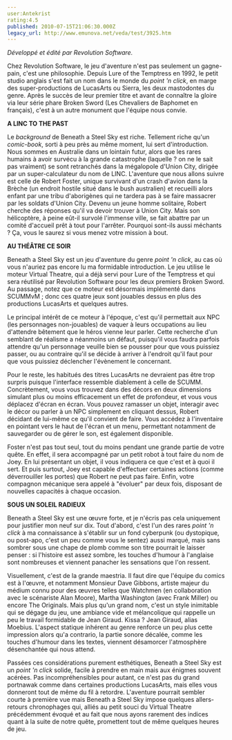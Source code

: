 ```yaml
---
user:Antekrist
rating:4.5
published: 2010-07-15T21:06:30.000Z
legacy_url: http://www.emunova.net/veda/test/3925.htm
---
```

_Développé et édité par Revolution Software._  

  

Chez Revolution Software, le jeu d'aventure n'est pas seulement un gagne-pain, c'est une philosophie. Depuis Lure of the Temptress en 1992, le petit studio anglais s'est fait un nom dans le monde du _point 'n click_, en marge des super-productions de LucasArts ou Sierra, les deux mastodontes du genre. Après le succès de leur premier titre et avant de connaître la gloire via leur série phare Broken Sword (Les Chevaliers de Baphomet en français), c'est à un autre monument que l'équipe nous convie.  

  

**A LINC TO THE PAST**  

Le _background_ de Beneath a Steel Sky est riche. Tellement riche qu'un _comic-book_, sorti à peu près au même moment, lui sert d'introduction. Nous sommes en Australie dans un lointain futur, alors que les rares humains à avoir survécu à la grande catastrophe (laquelle ? on ne le sait pas vraiment) se sont retranchés dans la mégalopole d'Union City, dirigée par un super-calculateur du nom de LINC. L'aventure que nous allons suivre est celle de Robert Foster, unique survivant d'un crash d'avion dans la Brèche (un endroit hostile situé dans le bush australien) et recueilli alors enfant par une tribu d'aborigènes qui ne tardera pas à se faire massacrer par les soldats d'Union City. Devenu un jeune homme solitaire, Robert cherche des réponses qu'il va devoir trouver à Union City. Mais son hélicoptère, à peine eût-il survolé l'immense ville, se fait abattre par un comité d'accueil prêt à tout pour l'arrêter. Pourquoi sont-ils aussi méchants ? Ça, vous le saurez si vous menez votre mission à bout.  

  

**AU THÉÂTRE CE SOIR**  

Beneath a Steel Sky est un jeu d'aventure du genre _point 'n click_, au cas où vous n'auriez pas encore lu ma formidable introduction. Le jeu utilise le moteur Virtual Theatre, qui a déjà servi pour Lure of the Temptress et qui sera réutilisé par Revolution Software pour les deux premiers Broken Sword. Au passage, notez que ce moteur est désormais implémenté dans SCUMMvM ; donc ces quatre jeux sont jouables dessus en plus des productions LucasArts et quelques autres.  

Le principal intérêt de ce moteur à l'époque, c'est qu'il permettait aux NPC (les personnages non-jouables) de vaquer à leurs occupations au lieu d'attendre bêtement que le héros vienne leur parler. Cette recherche d'un semblant de réalisme a néanmoins un défaut, puisqu'il vous faudra parfois attendre qu'un personnage veuille bien se pousser pour que vous puissiez passer, ou au contraire qu'il se décide à arriver à l'endroit qu'il faut pour que vous puissiez déclencher l'évènement le concernant.  

Pour le reste, les habitués des titres LucasArts ne devraient pas être trop surpris puisque l'interface ressemble diablement à celle de SCUMM. Concrètement, vous vous trouvez dans des décors en deux dimensions simulant plus ou moins efficacement un effet de profondeur, et vous vous déplacez d'écran en écran. Vous pouvez ramasser un objet, interagir avec le décor ou parler à un NPC simplement en cliquant dessus, Robert décidant de lui-même ce qu'il convient de faire. Vous accédez à l'inventaire en pointant vers le haut de l'écran et un menu, permettant notamment de sauvegarder ou de gérer le son, est également disponible.  

Foster n'est pas tout seul, tout du moins pendant une grande partie de votre quête. En effet, il sera accompagné par un petit robot à tout faire du nom de Joey. En lui présentant un objet, il vous indiquera ce que c'est et à quoi il sert. Et puis surtout, Joey est capable d'effectuer certaines actions (comme déverrouiller les portes) que Robert ne peut pas faire. Enfin, votre compagnon mécanique sera appelé à "évoluer" par deux fois, disposant de nouvelles capacités à chaque occasion.  

  

**SOUS UN SOLEIL RADIEUX**  

Beneath a Steel Sky est une œuvre forte, et je n'écris pas cela uniquement pour justifier mon neuf sur dix. Tout d'abord, c'est l'un des rares _point 'n click_ à ma connaissance à s'établir sur un fond cyberpunk (ou dystopique, ou post-apo, c'est un peu comme vous le sentez) aussi marqué, mais sans sombrer sous une chape de plomb comme son titre pourrait le laisser penser : si l'histoire est assez sombre, les touches d'humour à l'anglaise sont nombreuses et viennent panacher les sensations que l'on ressent.  

Visuellement, c'est de la grande maestria. Il faut dire que l'équipe du comics est à l'œuvre, et notamment Monsieur Dave Gibbons, artiste majeur du médium connu pour des œuvres telles que Watchmen (en collaboration avec le scénariste Alan Moore), Martha Washington (avec Frank Miller) ou encore The Originals. Mais plus qu'un grand nom, c'est un style inimitable qui se dégage du jeu, une ambiance vide et mélancolique qui rappelle un peu le travail formidable de Jean Giraud. Kissa ? Jean Giraud, alias Moebius. L'aspect statique inhérent au genre renforce un peu plus cette impression alors qu'a contrario, la partie sonore décalée, comme les touches d'humour dans les textes, viennent désamorcer l'atmosphère désenchantée qui nous attend.  

Passées ces considérations purement esthétiques, Beneath a Steel Sky est un _point 'n click_ solide, facile à prendre en main mais aux énigmes souvent acérées. Pas incompréhensibles pour autant, ce n'est pas du grand portnawak comme dans certaines productions LucasArts, mais elles vous donneront tout de même du fil à retordre. L'aventure pourrait sembler courte à première vue mais Beneath a Steel Sky impose quelques allers-retours chronophages qui, alliés au petit souci du Virtual Theatre précédemment évoqué et au fait que nous ayons rarement des indices quant à la suite de notre quête, promettent tout de même quelques heures de jeu.